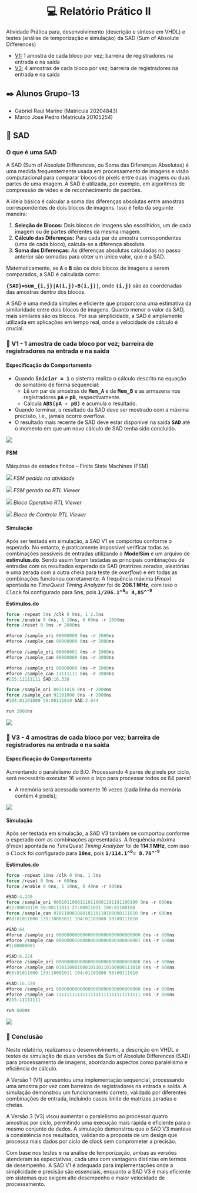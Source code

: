# <h1 align="center">💻 Relatório Prático II</h1>

Atividade Prática para, desenvolvimento (descrição e síntese em VHDL) e testes (análise de temporização e simulação) da SAD  (Sum of Absolute Differences)

* [V1:](https://github.com/zeca79/SAD/blob/main/README.md#-v1---1-amostra-de-cada-bloco-por-vez-barreira-de-registradores-na-entrada-e-na-sa%C3%ADda) 1 amostra de cada bloco por vez; barreira de registradores na entrada e na saída
* [V3:](https://github.com/zeca79/SAD/blob/main/README.md#-v3---4-amostras-de-cada-bloco-por-vez-barreira-de-registradores-na-entrada-e-na-sa%C3%ADda) 4 amostras de cada bloco por vez; barreira de registradores na entrada e na saída

## ✒️ Alunos Grupo-13

- Gabriel Raul Marino (Matrícula 20204843)
- Marco Jose Pedro (Matrícula 20105254)

## 📁 SAD

### O que é uma SAD

A SAD (Sum of Absolute Differences, ou Soma das Diferenças Absolutas) é uma medida frequentemente usada em processamento de imagens e visão computacional 
para comparar blocos de pixels entre duas imagens ou duas partes de uma imagem. 
A SAD é utilizada, por exemplo, em algoritmos de compressão de vídeo e de reconhecimento de padrões.

A ideia básica é calcular a soma das diferenças absolutas entre amostras correspondentes de dois blocos de imagens. Isso é feito da seguinte maneira:

1. **Seleção de Blocos:** Dois blocos de imagens são escolhidos, um de cada imagem ou de partes diferentes da mesma imagem.
2. **Cálculo das Diferenças:** Para cada par de amostra correspondentes (uma de cada bloco), calcula-se a diferença absoluta. 
3. **Soma das Diferenças:** As diferenças absolutas calculadas no passo anterior são somadas para obter um único valor, que é a SAD.

Matematicamente, se <kbd>**A**</kbd> e <kbd>**B**</kbd> são os dois blocos de imagens a serem comparados, a SAD é calculada como:

<kbd>**{SAD}=sum_{i,j}|A(i,j)-B(i,j)|**</kbd>, onde <kbd>**(i,j)**</kbd> são as coordenadas das amostras dentro dos blocos.

A SAD é uma medida simples e eficiente que proporciona uma estimativa da similaridade entre dois blocos de imagens. 
Quanto menor o valor da SAD, mais similares são os blocos. Por sua simplicidade, a SAD é amplamente utilizada em aplicações em tempo real, onde a velocidade de cálculo é crucial.

### 📄 V1 - 1 amostra de cada bloco por vez; barreira de registradores na entrada e na saída

#### Especificação do Comportamento

- Quando <kbd>**iniciar = 1**</kbd> o sistema realiza o cálculo descrito na equação do somatório de forma sequencial:
  - Lê um par de amostras de <kbd>**Mem_A**</kbd> e de <kbd>**Mem_B**</kbd> e as armazena nos registradores <kbd>**pA**</kbd> e <kbd>**pB**</kbd>, respectivamente.
  - Calcula <kbd>**ABS(pA - pB)**</kbd> e acumula o resultado.
- Quando terminar, o resultado da SAD deve ser mostrado com a máxima precisão, i.e., jamais ocorre overflow.
- O resultado mais recente de SAD deve estar disponível na saída <kbd>**SAD**</kbd> até o momento em que um novo cálculo de SAD tenha sido concluído.

![](https://iili.io/JpMIfta.png)


#### FSM 

Máquinas de estados finitos – Finite State Machines (FSM)

![](https://iili.io/JpMIWNe.png)
*FSM pedido na atividade*

![](https://i.ibb.co/dbrLJKs/FSM.png)
*FSM gerado no RTL Viewer*

![](https://i.ibb.co/cXXGGkm/BO1.png)
*Bloco Operativo RTL Viewer*

![](https://i.ibb.co/nj2xqf2/bc.png)
*Bloco de Controle RTL Viewer*

#### Simulação

Após ser testada em simulação, a SAD V1 se comportou conforme o esperado. No entanto, é praticamente impossível verificar todas as combinações possíveis de entradas utilizando o **ModelSim** e um arquivo de **estimulus.do**. Sendo assim foram testadas as principais combinações de entradas com os resultados esperado da SAD (matrizes zeradas, aleatórias e uma zerada com a outra cheia para teste de *overflow*) e em todas as combinações funcionou corretamente.
A frequência máxima (*Fmax*) apontada no *TimeQuest Timing Analyzer* foi de **206.1 MHz**, com isso o <kbd>Clock</kbd> foi configurado para <kbd>**5ns**</kbd>, pois 
<kbd>**1/206.1^<sup>6</sup>= 4,85^<sup>-9</sup>**</kbd> 

**Estimulos.do**

```vhdl
force -repeat 5ns /clk 0 0ns, 1 2.5ns
force /enable 0 0ns, 1 10ns, 0 60ns -r 2000ns 
force /reset 0 0ns -r 2000ns

#force /sample_ori 00000000 0ns -r 2000ns
#force /sample_can 00000000 0ns -r 2000ns

#force /sample_ori 00000001 0ns -r 2000ns
#force /sample_can 00000000 0ns -r 2000ns

#force /sample_ori 00000000 0ns -r 2000ns
#force /sample_can 11111111 0ns -r 2000ns
#255:11111111 SAD:16.320

force /sample_ori 00111010 0ns -r 2000ns
force /sample_can 01101000 0ns -r 2000ns
#104:01101000 58:00111010 SAD:2.944

run 2000ns

```

![](https://iili.io/JpVNvsa.png)

### 📄 V3 - 4 amostras de cada bloco por vez; barreira de registradores na entrada e na saída

#### Especificação do Comportamento

Aumentando o paralelismo do B.O.
 Processando 4 pares de pixels por ciclo, será necessário executar 16 vezes o laço para processar todos os 64 pares!
- A memória será acessada somente 16 vezes (cada linha da memória contém 4 pixels);

![](https://iili.io/JpMu5Gf.png)

#### Simulação

Após ser testada em simulação, a SAD V3 também se comportou conforme o esperado com as combinações apresentadas. A frequência máxima (*Fmax*) apontada no *TimeQuest Timing Analyzer* foi de **114.1 MHz**, com isso o <kbd>Clock</kbd> foi configurado para <kbd>**10ns**</kbd>, pois 
<kbd>**1/114.1^<sup>6</sup>= 8.76^<sup>-9</sup>**</kbd> 


**Estimulos.do**

```vhdl
force -repeat 10ns /clk 0 0ns, 1 5ns
force /reset 0 0ns -r 600ns
force /enable 0 0ns, 1 10ns, 0 40ns -r 600ns   

#SAD:4.240
force /sample_ori 00010110001110110001101101100100 0ns -r 600ns 
#22:00010110 59:00111011 27:00011011 100:01100100 
force /sample_can 01011000100010110110100000111010 0ns -r 600ns 
#88:01011000 139:10001011 104:01101000 58:00111010 

#SAD:64
#force /sample_ori 00000000000000000000000000000000 0ns -r 600ns 
#force /sample_can 00000001000000010000000100000001 0ns -r 600ns
#1:00000001 

#SAD:6.224
#force /sample_ori 00000000000000000000000000000000 0ns -r 600ns 
#force /sample_can 01011000100010110110100000111010 0ns -r 600ns 
#88:01011000 139:10001011 104:01101000 58:00111010 

#SAD:16.320
#force /sample_ori 00000000000000000000000000000000 0ns -r 600ns 
#force /sample_can 11111111111111111111111111111111 0ns -r 600ns
#255:11111111 

run 600ns
```


![](https://i.ibb.co/crS4g7d/wave.png)

### 📄 Conclusão

Neste relatório, realizamos o desenvolvimento, a descrição em VHDL e testes de simulação de duas versões da Sum of Absolute Differences (SAD) para processamento de imagens, abordando aspectos como paralelismo e eficiência de cálculo.

A Versão 1 (V1) apresentou uma implementação sequencial, processando uma amostra por vez com barreiras de registradores na entrada e saída. A simulação demonstrou um funcionamento correto, validado por diferentes combinações de entrada, incluindo casos limite de matrizes zeradas e cheias.

A Versão 3 (V3) visou aumentar o paralelismo ao processar quatro amostras por ciclo, permitindo uma execução mais rápida e eficiente para o mesmo conjunto de dados. A simulação demonstrou que o SAD V3 manteve a consistência nos resultados, validando a proposta de um design que processa mais dados por ciclo de clock sem comprometer a precisão.

Com base nos testes e na análise de temporização, ambas as versões atenderam às expectativas, cada uma com vantagens distintas em termos de desempenho. A SAD V1 é adequada para implementações onde a simplicidade e precisão são essenciais, enquanto a SAD V3 é mais eficiente em sistemas que exigem alto desempenho e maior velocidade de processamento.
